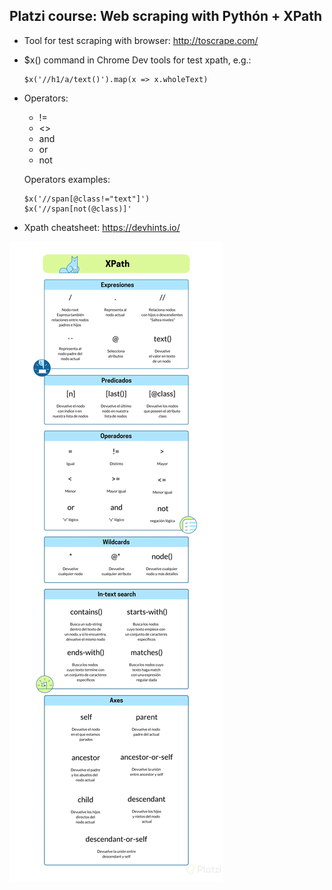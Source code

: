 ## Platzi course: Web scraping with Pythón + XPath

- Tool for test scraping with browser:
http://toscrape.com/

- $x() command in Chrome Dev tools for test xpath, e.g.:

  ```
  $x('//h1/a/text()').map(x => x.wholeText)
  ```

- Operators:
    
    - !=
    - <>
    - and
    - or
    - not

    Operators examples:

    ```    
    $x('//span[@class!="text"]')
    $x('//span[not(@class)]'
    ```

- Xpath cheatsheet: https://devhints.io/

![XPath Cheatsheet](xpath-cheatsheet.webp)
